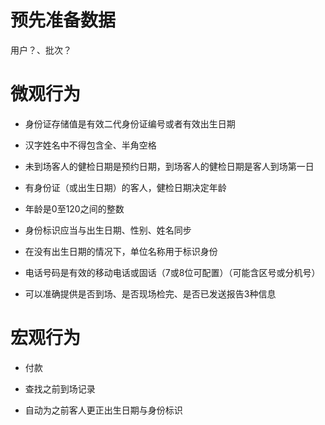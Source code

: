 
预先准备数据
============


用户？、批次？

微观行为
========

+ 身份证存储值是有效二代身份证编号或者有效出生日期

+ 汉字姓名中不得包含全、半角空格

+ 未到场客人的健检日期是预约日期，到场客人的健检日期是客人到场第一日

+ 有身份证（或出生日期）的客人，健检日期决定年龄

+ 年龄是0至120之间的整数

+ 身份标识应当与出生日期、性别、姓名同步

+ 在没有出生日期的情况下，单位名称用于标识身份

+ 电话号码是有效的移动电话或固话（7或8位可配置）（可能含区号或分机号）

+ 可以准确提供是否到场、是否现场检完、是否已发送报告3种信息


宏观行为
========

+ 付款

+ 查找之前到场记录

+ 自动为之前客人更正出生日期与身份标识

